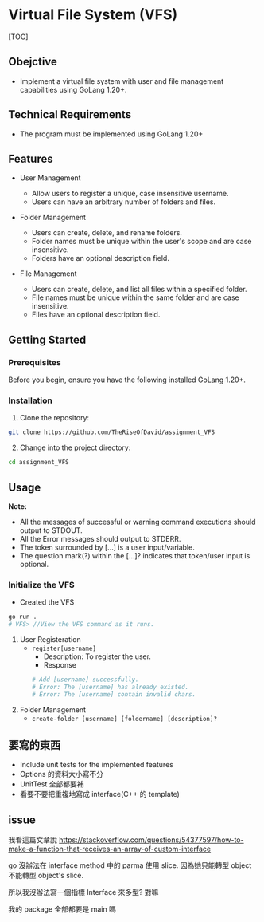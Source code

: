 # Virtual File System (VFS)

[TOC]

## Obejctive

- Implement a virtual file system with user and file management capabilities using GoLang 1.20+.

## Technical Requirements

- The program must be implemented using GoLang 1.20+

## Features

- User Management
  - Allow users to register a unique, case insensitive username.
  - Users can have an arbitrary number of folders and files.
- Folder Management
  - Users can create, delete, and rename folders.
  - Folder names must be unique within the user's scope and are case insensitive.
  - Folders have an optional description field.
- File Management

  - Users can create, delete, and list all files within a specified folder.
  - File names must be unique within the same folder and are case insensitive.
  - Files have an optional description field.

## Getting Started

### Prerequisites

Before you begin, ensure you have the following installed GoLang 1.20+.

### Installation

1. Clone the repository:

```bash
git clone https://github.com/TheRiseOfDavid/assignment_VFS
```

2. Change into the project directory:

```bash
cd assignment_VFS
```

## Usage

**Note:**

- All the messages of successful or warning command executions should output to STDOUT.
- All the Error messages should output to STDERR.
- The token surrounded by [...] is a user input/variable.
- The question mark(?) within the [...]? indicates that token/user input is optional.

### Initialize the VFS

- Created the VFS

```bash
go run .
# VFS> //View the VFS command as it runs.
```

1.  User Registeration
    - `register[username]`
      - Description: To register the user.
      - Response
      ```bash
      # Add [username] successfully.
      # Error: The [username] has already existed.
      # Error: The [username] contain invalid chars.
      ```
2.  Folder Management
    - `create-folder [username] [foldername] [description]?`

## 要寫的東西

- Include unit tests for the implemented features
- Options 的資料大小寫不分
- UnitTest 全部都要補
- 看要不要把重複地寫成 interface(C++ 的 template)

## issue

我看這篇文章說
https://stackoverflow.com/questions/54377597/how-to-make-a-function-that-receives-an-array-of-custom-interface

go 沒辦法在 interface method 中的 parma 使用 slice.
因為她只能轉型 object 不能轉型 object's slice.

所以我沒辦法寫一個指標 Interface 來多型? 對嘛

我的 package 全部都要是 main 嗎
